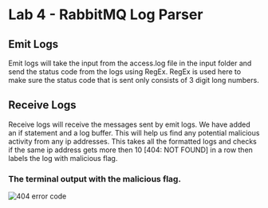# Lab 4 - RabbitMQ Log Parser

## Emit Logs

Emit logs will take the input from the access.log file in the input folder and send the status code from the logs using RegEx.
RegEx is used here to make sure the status code that is sent only consists of 3 digit long numbers.

## Receive Logs

Receive logs will receive the messages sent by emit logs.
We have added an if statement and a log buffer. This will help us find any potential malicious activity from any ip addresses. This takes all the formatted logs and checks if the same ip address gets more then 10 [404: NOT FOUND] in a row then labels the log with malicious flag.

### The terminal output with the malicious flag.

![404 error code](https://i.imgur.com/uQy4G73.png)
